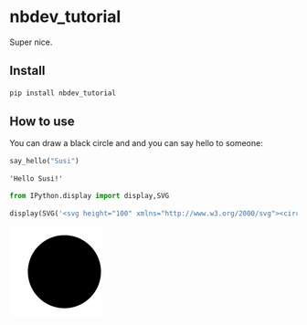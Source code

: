 nbdev_tutorial
================

<!-- WARNING: THIS FILE WAS AUTOGENERATED! DO NOT EDIT! -->

Super nice.

## Install

``` sh
pip install nbdev_tutorial
```

## How to use

You can draw a black circle and and you can say hello to someone:

``` python
say_hello("Susi")
```

    'Hello Susi!'

``` python
from IPython.display import display,SVG
```

``` python
display(SVG('<svg height="100" xmlns="http://www.w3.org/2000/svg"><circle cx="50" cy="50" r="40"/></svg>'))
```

![](index_files/figure-commonmark/cell-4-output-1.svg)
